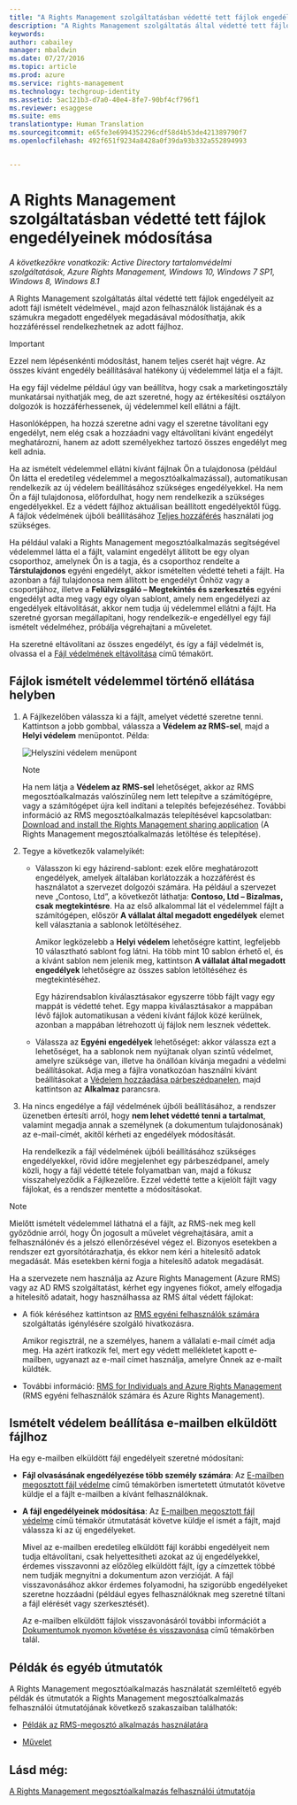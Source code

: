 ```yaml
---
title: "A Rights Management szolgáltatásban védetté tett fájlok engedélyeinek módosítása | Azure RMS"
description: "A Rights Management szolgáltatás által védetté tett fájlok engedélyeit az adott fájl ismételt védelmével., majd azon felhasználók listájának és a számukra megadott engedélyek megadásával módosíthatja, akik hozzáféréssel rendelkezhetnek az adott fájlhoz."
keywords: 
author: cabailey
manager: mbaldwin
ms.date: 07/27/2016
ms.topic: article
ms.prod: azure
ms.service: rights-management
ms.technology: techgroup-identity
ms.assetid: 5ac121b3-d7a0-40e4-8fe7-90bf4cf796f1
ms.reviewer: esaggese
ms.suite: ems
translationtype: Human Translation
ms.sourcegitcommit: e65fe3e6994352296cdf58d4b53de421389790f7
ms.openlocfilehash: 492f651f9234a8428a0f39da93b332a552894993


---
```


# A Rights Management szolgáltatásban védetté tett fájlok engedélyeinek módosítása

*A következőkre vonatkozik: Active Directory tartalomvédelmi szolgáltatások, Azure Rights Management, Windows 10, Windows 7 SP1, Windows 8, Windows 8.1*

A Rights Management szolgáltatás által védetté tett fájlok engedélyeit az adott fájl ismételt védelmével., majd azon felhasználók listájának és a számukra megadott engedélyek megadásával módosíthatja, akik hozzáféréssel rendelkezhetnek az adott fájlhoz.

> [!IMPORTANT]
> Ezzel nem lépésenkénti módosítást, hanem teljes cserét hajt végre. Az összes kívánt engedély beállításával hatékony új védelemmel látja el a fájlt.
> 
>  Ha egy fájl védelme például úgy van beállítva, hogy csak a marketingosztály munkatársai nyithatják meg, de azt szeretné, hogy az értékesítési osztályon dolgozók is hozzáférhessenek, új védelemmel kell ellátni a fájlt.
>
> Hasonlóképpen, ha hozzá szeretne adni vagy el szeretne távolítani egy engedélyt, nem elég csak a hozzáadni vagy eltávolítani kívánt engedélyt meghatározni, hanem az adott személyekhez tartozó összes engedélyt meg kell adnia.

Ha az ismételt védelemmel ellátni kívánt fájlnak Ön a tulajdonosa (például Ön látta el eredetileg védelemmel a megosztóalkalmazással), automatikusan rendelkezik az új védelem beállításához szükséges engedélyekkel. Ha nem Ön a fájl tulajdonosa, előfordulhat, hogy nem rendelkezik a szükséges engedélyekkel. Ez a védett fájlhoz aktuálisan beállított engedélyektől függ. A fájlok védelmének újbóli beállításához [Teljes hozzáférés](../deploy-use/configure-usage-rights.md#usage-rights-and-descriptions) használati jog szükséges.

Ha például valaki a Rights Management megosztóalkalmazás segítségével védelemmel látta el a fájlt, valamint engedélyt állított be egy olyan csoporthoz, amelynek Ön is a tagja, és a csoporthoz rendelte a **Társtulajdonos** egyéni engedélyt, akkor ismételten védetté teheti a fájlt. Ha azonban a fájl tulajdonosa nem állított be engedélyt Önhöz vagy a csoportjához, illetve a **Felülvizsgáló – Megtekintés és szerkesztés** egyéni engedélyt adta meg vagy egy olyan sablont, amely nem engedélyezi az engedélyek eltávolítását, akkor nem tudja új védelemmel ellátni a fájlt. Ha szeretné gyorsan megállapítani, hogy rendelkezik-e engedéllyel egy fájl ismételt védelméhez, próbálja végrehajtani a műveletet.

Ha szeretné eltávolítani az összes engedélyt, és így a fájl védelmét is, olvassa el a [Fájl védelmének eltávolítása](sharing-app-remove-protection.md) című témakört.

## Fájlok ismételt védelemmel történő ellátása helyben

1.  A Fájlkezelőben válassza ki a fájlt, amelyet védetté szeretne tenni. Kattintson a jobb gombbal, válassza a **Védelem az RMS-sel**, majd a **Helyi védelem** menüpontot. Példa:

    ![Helyszíni védelem menüpont](../media/ADRMS_MSRMSApp_SP_CompanyDefined.png)

    > [!NOTE]
    > Ha nem látja a **Védelem az RMS-sel** lehetőséget, akkor az RMS megosztóalkalmazás valószínűleg nem lett telepítve a számítógépre, vagy a számítógépet újra kell indítani a telepítés befejezéséhez. További információ az RMS megosztóalkalmazás telepítésével kapcsolatban: [Download and install the Rights Management sharing application](install-sharing-app.md) (A Rights Management megosztóalkalmazás letöltése és telepítése).

2.  Tegye a következők valamelyikét:

    -   Válasszon ki egy házirend-sablont: ezek előre meghatározott engedélyek, amelyek általában korlátozzák a hozzáférést és használatot a szervezet dolgozói számára. Ha például a szervezet neve „Contoso, Ltd”, a következőt láthatja: **Contoso, Ltd – Bizalmas, csak megtekintésre**. Ha az első alkalommal lát el védelemmel fájlt a számítógépen, először **A vállalat által megadott engedélyek** elemet kell választania a sablonok letöltéséhez.

        Amikor legközelebb a **Helyi védelem** lehetőségre kattint, legfeljebb 10 választható sablont fog látni. Ha több mint 10 sablon érhető el, és a kívánt sablon nem jelenik meg, kattintson **A vállalat által megadott engedélyek** lehetőségre az összes sablon letöltéséhez és megtekintéséhez.

        Egy házirendsablon kiválasztásakor egyszerre több fájlt vagy egy mappát is védetté tehet. Egy mappa kiválasztásakor a mappában lévő fájlok automatikusan a védeni kívánt fájlok közé kerülnek, azonban a mappában létrehozott új fájlok nem lesznek védettek.

    -   Válassza az **Egyéni engedélyek** lehetőséget: akkor válassza ezt a lehetőséget, ha a sablonok nem nyújtanak olyan szintű védelmet, amelyre szüksége van, illetve ha önállóan kívánja megadni a védelmi beállításokat. Adja meg a fájlra vonatkozóan használni kívánt beállításokat a [Védelem hozzáadása párbeszédpanelen](sharing-app-dialog-box.md), majd kattintson az **Alkalmaz** parancsra.

3. Ha nincs engedélye a fájl védelmének újbóli beállításához, a rendszer üzenetben értesíti arról, hogy **nem lehet védetté tenni a tartalmat**, valamint megadja annak a személynek (a dokumentum tulajdonosának) az e-mail-címét, akitől kérheti az engedélyek módosítását.

    Ha rendelkezik a fájl védelmének újbóli beállításához szükséges engedélyekkel, rövid időre megjelenhet egy párbeszédpanel, amely közli, hogy a fájl védetté tétele folyamatban van, majd a fókusz visszahelyeződik a Fájlkezelőre. Ezzel védetté tette a kijelölt fájlt vagy fájlokat, és a rendszer mentette a módosításokat. 

> [!NOTE]
> Mielőtt ismételt védelemmel láthatná el a fájlt, az RMS-nek meg kell győződnie arról, hogy Ön jogosult a művelet végrehajtására, amit a felhasználónév és a jelszó ellenőrzésével végez el. Bizonyos esetekben a rendszer ezt gyorsítótárazhatja, és ekkor nem kéri a hitelesítő adatok megadását. Más esetekben kérni fogja a hitelesítő adatok megadását.
>
> Ha a szervezete nem használja az Azure Rights Management (Azure RMS) vagy az AD RMS szolgáltatást, kérhet egy ingyenes fiókot, amely elfogadja a hitelesítő adatait, hogy használhassa az RMS által védett fájlokat:
>
> -   A fiók kéréséhez kattintson az [RMS egyéni felhasználók számára](http://go.microsoft.com/fwlink/?LinkId=309469) szolgáltatás igénylésére szolgáló hivatkozásra.
>
>     Amikor regisztrál, ne a személyes, hanem a vállalati e-mail címét adja meg. Ha azért iratkozik fel, mert egy védett mellékletet kapott e-mailben, ugyanazt az e-mail címet használja, amelyre Önnek az e-mailt küldték.
> -   További információ: [RMS for Individuals and Azure Rights Management](../understand-explore/rms-for-individuals.md) (RMS egyéni felhasználók számára és Azure Rights Management).

## Ismételt védelem beállítása e-mailben elküldött fájlhoz

Ha egy e-mailben elküldött fájl engedélyeit szeretné módosítani:

- **Fájl olvasásának engedélyezése több személy számára**: Az [E-mailben megosztott fájl védelme](sharing-app-protect-by-email.md) című témakörben ismertetett útmutatót követve küldje el a fájlt e-mailben a kívánt felhasználóknak.

- **A fájl engedélyeinek módosítása**: Az [E-mailben megosztott fájl védelme](sharing-app-protect-by-email.md) című témakör útmutatását követve küldje el ismét a fájlt, majd válassza ki az új engedélyeket. 

    Mivel az e-mailben eredetileg elküldött fájl korábbi engedélyeit nem tudja eltávolítani, csak helyettesítheti azokat az új engedélyekkel, érdemes visszavonni az előzőleg elküldött fájlt, így a címzettek többé nem tudják megnyitni a dokumentum azon verzióját. A fájl visszavonásához akkor érdemes folyamodni, ha szigorúbb engedélyeket szeretne hozzáadni (például egyes felhasználóknak meg szeretné tiltani a fájl elérését vagy szerkesztését).

    Az e-mailben elküldött fájlok visszavonásáról további információt a [Dokumentumok nyomon követése és visszavonása](sharing-app-track-revoke.md) című témakörben talál.


## Példák és egyéb útmutatók
A Rights Management megosztóalkalmazás használatát szemléltető egyéb példák és útmutatók a Rights Management megosztóalkalmazás felhasználói útmutatójának következő szakaszaiban találhatók:

-   [Példák az RMS-megosztó alkalmazás használatára](sharing-app-user-guide.md#examples-for-using-the-rms-sharing-application)

-   [Művelet](sharing-app-user-guide.md#what-do-you-want-to-do)

## Lásd még:
[A Rights Management megosztóalkalmazás felhasználói útmutatója](sharing-app-user-guide.md)



<!--HONumber=Jul16_HO4-->


